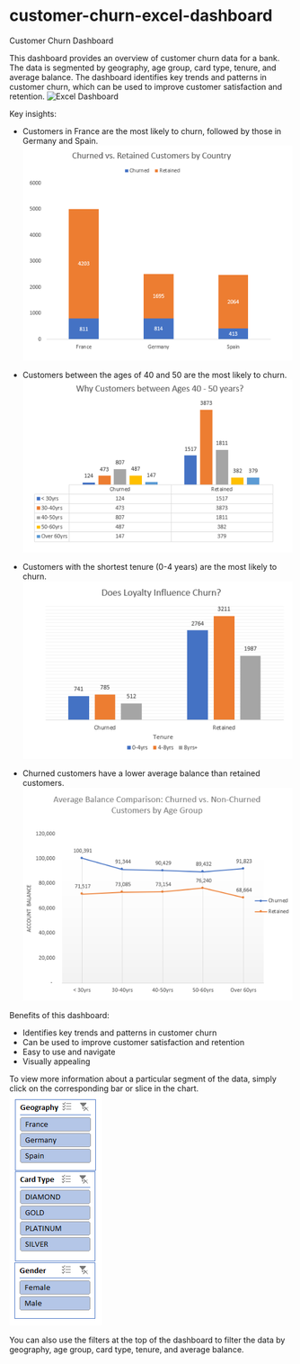 # customer-churn-excel-dashboard


Customer Churn Dashboard

This dashboard provides an overview of customer churn data for a bank. The data is segmented by geography, age group, card type, tenure, and average balance. 
The dashboard identifies key trends and patterns in customer churn, which can be used to improve customer satisfaction and retention.
![Excel Dashboard](exceldashboard.jpg)

Key insights:
- Customers in France are the most likely to churn, followed by those in Germany and Spain.
  ![Chart 1](img1.PNG)
  
- Customers between the ages of 40 and 50 are the most likely to churn.
  ![Chart 2](img4.PNG)
  
- Customers with the shortest tenure (0-4 years) are the most likely to churn.
  ![Chart 4](img3.PNG)
  
- Churned customers have a lower average balance than retained customers.
  ![Chart 5](img2.PNG)
  
Benefits of this dashboard:
- Identifies key trends and patterns in customer churn
- Can be used to improve customer satisfaction and retention
- Easy to use and navigate
- Visually appealing

To view more information about a particular segment of the data, simply click on the corresponding bar or slice in the chart. 
![dashboard filters](filters.PNG)

You can also use the filters at the top of the dashboard to filter the data by geography, age group, card type, tenure, and average balance.
